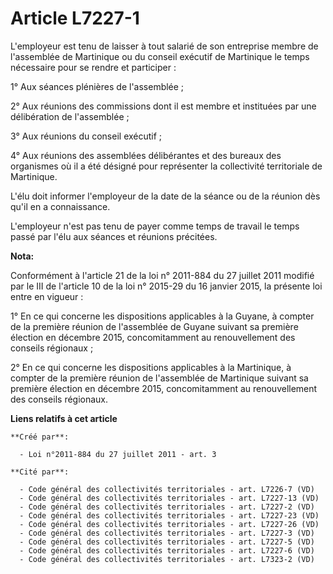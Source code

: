 # Article L7227-1

L'employeur est tenu de laisser à tout salarié de son entreprise membre de l'assemblée de Martinique ou du conseil exécutif
de Martinique le temps nécessaire pour se rendre et participer : 

1° Aux séances plénières de l'assemblée ; 

2° Aux réunions des commissions dont il est membre et instituées par une délibération de l'assemblée ; 

3° Aux réunions du conseil exécutif ; 

4° Aux réunions des assemblées délibérantes et des bureaux des organismes où il a été désigné pour représenter la
collectivité territoriale de Martinique. 

L'élu doit informer l'employeur de la date de la séance ou de la réunion dès qu'il en a connaissance. 

L'employeur n'est pas tenu de payer comme temps de travail le temps passé par l'élu aux séances et réunions précitées.

**Nota:**

Conformément à l'article 21 de la loi n° 2011-884 du 27 juillet 2011 modifié par le III de l'article 10 de la loi n° 2015-29
du 16 janvier 2015, la présente loi entre en vigueur : 

1° En ce qui concerne les dispositions applicables à la Guyane, à compter de la première réunion de l'assemblée de Guyane
suivant sa première élection en décembre 2015, concomitamment au renouvellement des     conseils régionaux ; 

2° En ce qui concerne les dispositions applicables à la Martinique, à compter de la première réunion de l'assemblée de
Martinique suivant sa première élection en décembre 2015, concomitamment au renouvellement des     conseils régionaux.

**Liens relatifs à cet article**

	**Créé par**:

	  - Loi n°2011-884 du 27 juillet 2011 - art. 3

	**Cité par**:

	  - Code général des collectivités territoriales - art. L7226-7 (VD)
	  - Code général des collectivités territoriales - art. L7227-13 (VD)
	  - Code général des collectivités territoriales - art. L7227-2 (VD)
	  - Code général des collectivités territoriales - art. L7227-23 (VD)
	  - Code général des collectivités territoriales - art. L7227-26 (VD)
	  - Code général des collectivités territoriales - art. L7227-3 (VD)
	  - Code général des collectivités territoriales - art. L7227-5 (VD)
	  - Code général des collectivités territoriales - art. L7227-6 (VD)
	  - Code général des collectivités territoriales - art. L7323-2 (VD)
